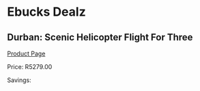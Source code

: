 
# Ebucks Dealz
## Durban: Scenic Helicopter Flight For Three
[Product Page](https://www.ebucks.com/web/shop/productSelected.do?prodId=925098599&catId=704984344)

Price: R5279.00

Savings: 


	